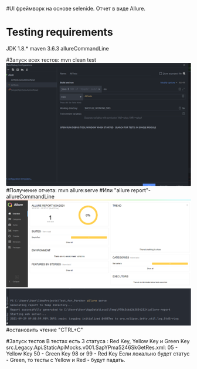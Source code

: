 #UI фреймворк на основе selenide. 
Отчет в виде Allure.
# Testing requirements
JDK 1.8.*
maven 3.6.3
allureCommandLine

#Запуск всех тестов: 
mvn clean test
![img_2.png](img_2.png)
#Получение отчета: 
mvn allure:serve
#Или 
"allure report"-allureCommandLine
![img.png](img.png)
![img_1.png](img_1.png)
#остановить чтение "CTRL+C"

#Запуск тестов
В тестах есть 3 статуса : Red Key, Yellow Key и Green Key
src.Legacy.Api.StaticApiMocks.v001.SapYPma5246SkGetRes.xml: 
<STATUS>05</STATUS> - Yellow Key
<STATUS>50</STATUS> - Green Key
<STATUS>98</STATUS> or <STATUS>99</STATUS> - Red Key
Если локально будет статус - Green, то тесты с Yellow и Red - будут падать.